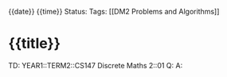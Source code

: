 {{date}} {{time}}
Status: 
Tags: [[DM2 Problems and Algorithms]]
# {{title}}

TD: YEAR1::TERM2::CS147 Discrete Maths 2::01 
Q: 
A: 